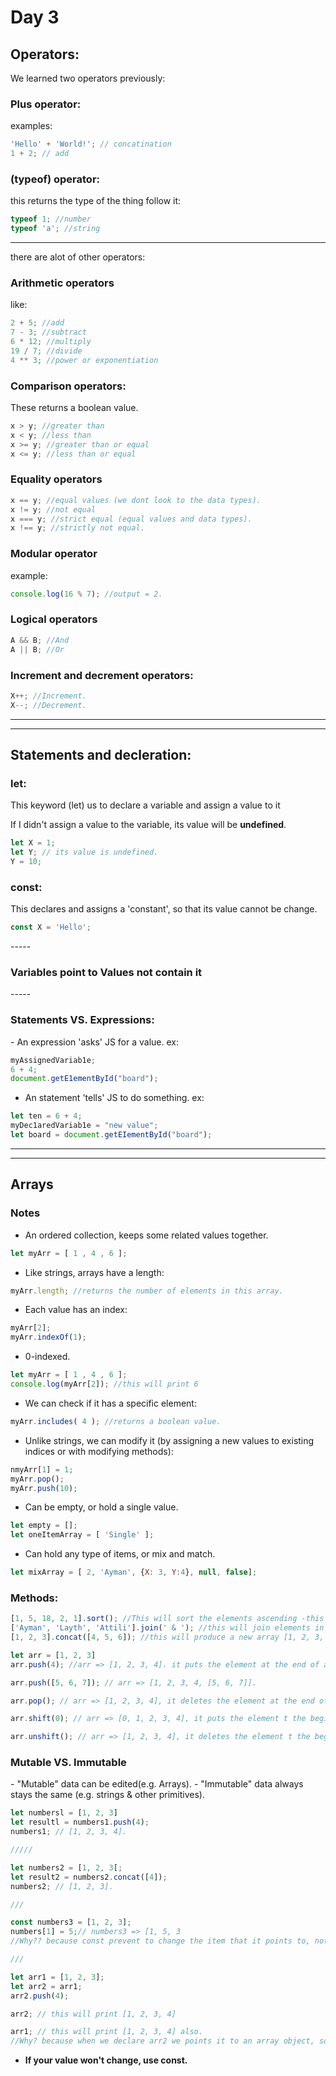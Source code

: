 <h1>Day 3</h1>

<h2>Operators:</h2>

We learned two operators previously:

<h3>Plus operator:</h3>
examples:

```javascript
'Hello' + 'World!'; // concatination
1 + 2; // add
```

<h3>(typeof) operator:</h3>
this returns the type of the thing follow it:

```javascript
typeof 1; //number
typeof 'a'; //string
```
<hr>
there are alot of other operators:

<h3>Arithmetic operators</h3>
like:

```javascript
2 + 5; //add
7 - 3; //subtract
6 * 12; //multiply
19 / 7; //divide
4 ** 3; //power or exponentiation
```

<h3>Comparison operators:</h3>
These returns a boolean value.

```javascript
x > y; //greater than
x < y; //less than
x >= y; //greater than or equal
x <= y; //less than or equal
```

<h3>Equality operators</h3>

```javascript
x == y; //equal values (we dont look to the data types).
x != y; //not equal
x === y; //strict equal (equal values and data types).
x !== y; //strictly not equal.
```

<h3>Modular operator</h3>
example:

```javascript
console.log(16 % 7); //output = 2.
```

<h3>Logical operators</h3>

```javascript
A && B; //And
A || B; //Or
```

<h3>Increment and decrement operators:</h3>

```javascript
X++; //Increment.
X--; //Decrement.
```

<hr>
<hr>

<h2>Statements and decleration:</h2>

<h3>let:</h3>
This keyword (let) us to declare a variable and assign a value to it

If I didn't assign a value to the variable, its value will be <b>undefined</b>.

```javascript
let X = 1;
let Y; // its value is undefined.
Y = 10;
```

<h3>const:</h3>
This declares and assigns a 'constant', so that its value cannot be change.

```javascript
const X = 'Hello';
```

-----<h3><b>Variables point to Values not contain it</b></h3>-----

<h3>Statements VS. Expressions:</h3>
- An expression 'asks' JS for a value.
ex:

```javascript
myAssignedVariab1e;
6 + 4;
document.getE1ementById("board");
```

- An statement 'tells' JS to do something.
ex:

```javascript
let ten = 6 + 4;
myDec1aredVariab1e = "new value";
let board = document.getEIementById("board");
```

<hr>
<hr>

<h2>Arrays</h2>

<h3>Notes</h3>

- An ordered collection, keeps some related values together.

```javascript
let myArr = [ 1 , 4 , 6 ];
```

- Like strings, arrays have a length:

```javascript
myArr.length; //returns the number of elements in this array.
```

- Each value has an index:

```javascript
myArr[2];
myArr.indexOf(1);
```

- 0-indexed.

```javascript
let myArr = [ 1 , 4 , 6 ];
console.log(myArr[2]); //this will print 6
```

- We can check if it has a specific element:

```javascript
myArr.includes( 4 ); //returns a boolean value.
```

- Unlike strings, we can modify it (by assigning a new values to existing indices or with modifying methods):

```javascript
nmyArr[1] = 1;
myArr.pop();
myArr.push(10);
```

- Can be empty, or hold a single value.

```javascript
let empty = [];
let oneItemArray = [ 'Single' ];
```
  
- Can hold any type of items, or mix and match.

```javascript
let mixArray = [ 2, 'Ayman', {X: 3, Y:4}, null, false];
```

<h3>Methods:</h3>

```javascript
[1, 5, 18, 2, 1].sort(); //This will sort the elements ascending -this will sort them as a strings-.
['Ayman', 'Layth', 'Attili'].join(' & '); //this will join elements in one string and put & between them.
[1, 2, 3].concat([4, 5, 6]); //this will produce a new array [1, 2, 3, 4, 5, 6].

let arr = [1, 2, 3]
arr.push(4); //arr => [1, 2, 3, 4]. it puts the element at the end of array.

arr.push([5, 6, 7]); // arr => [1, 2, 3, 4, [5, 6, 7]].

arr.pop(); // arr => [1, 2, 3, 4], it deletes the element at the end of array.

arr.shift(0); // arr => [0, 1, 2, 3, 4], it puts the element t the beginning of array.

arr.unshift(); // arr => [1, 2, 3, 4], it deletes the element t the beginning of array.
```

<h3>Mutable VS. Immutable</h3>
- "Mutable" data can be edited(e.g. Arrays).
- "Immutable" data always stays the same (e.g. strings & other primitives).

```javascript
let numbersl = [1, 2, 3]
let resultl = numbers1.push(4);
numbers1; // [1, 2, 3, 4].

/////

let numbers2 = [1, 2, 3[;
let result2 = numbers2.concat([4]);
numbers2; // [1, 2, 3].

///

const numbers3 = [1, 2, 3];
numbers[1] = 5;// numbers3 => [1, 5, 3
//Why?? because const prevent to change the item that it points to, not the value of it;

///

let arr1 = [1, 2, 3];
let arr2 = arr1;
arr2.push(4);

arr2; // this will print [1, 2, 3, 4]

arr1; // this will print [1, 2, 3, 4] also.
//Why? because when we declare arr2 we points it to an array object, so any change on arr2 will change the array that ut poibts to -the same array that arr1 points to-.
```
- <b>If your value won't change, use const.</b>

